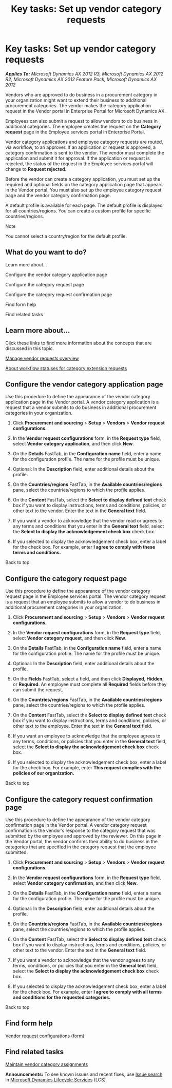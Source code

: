 ﻿---
title: 'Key tasks: Set up vendor category requests'
TOCTitle: 'Key tasks: Set up vendor category requests'
ms:assetid: e0a34904-3bbc-40bd-9324-a5d09c49f21d
ms:mtpsurl: https://technet.microsoft.com/en-us/library/Hh227421(v=AX.60)
ms:contentKeyID: 36059704
ms.date: 04/18/2014
mtps_version: v=AX.60
f1_keywords:
- vendor
- vendors
- employee request
- set up vendor request
- vendor portal
- vendor category request
- category request
- category requests
- vendor categories
- vendor category
---

# Key tasks: Set up vendor category requests 


_**Applies To:** Microsoft Dynamics AX 2012 R3, Microsoft Dynamics AX 2012 R2, Microsoft Dynamics AX 2012 Feature Pack, Microsoft Dynamics AX 2012_

Vendors who are approved to do business in a procurement category in your organization might want to extend their business to additional procurement categories. The vendor makes the category application request in the Vendor portal in Enterprise Portal for Microsoft Dynamics AX.

Employees can also submit a request to allow vendors to do business in additional categories. The employee creates the request on the **Category request** page in the Employee services portal in Enterprise Portal.

Vendor category applications and employee category requests are routed, via workflow, to an approver. If an application or request is approved, a category confirmation is sent to the vendor. The vendor must complete the application and submit it for approval. If the application or request is rejected, the status of the request in the Employee services portal will change to **Request rejected**.

Before the vendor can create a category application, you must set up the required and optional fields on the category application page that appears in the Vendor portal. You must also set up the employee category request page and the vendor category confirmation page.

A default profile is available for each page. The default profile is displayed for all countries/regions. You can create a custom profile for specific countries/regions.


> [!NOTE]
> <P>You cannot select a country/region for the default profile.</P>



## What do you want to do?

Learn more about...

Configure the vendor category application page

Configure the category request page

Configure the category request confirmation page

Find form help

Find related tasks

## Learn more about...

Click these links to find more information about the concepts that are discussed in this topic.

[Manage vendor requests overview](manage-vendor-requests-overview.md)

[About workflow statuses for category extension requests](about-workflow-statuses-for-category-extension-requests.md)

## Configure the vendor category application page

Use this procedure to define the appearance of the vendor category application page in the Vendor portal. A vendor category application is a request that a vendor submits to do business in additional procurement categories in your organization.

1.  Click **Procurement and sourcing** \> **Setup** \> **Vendors** \> **Vendor request configurations**.

2.  In the **Vendor request configurations** form, in the **Request type** field, select **Vendor category application**, and then click **New**.

3.  On the **Details** FastTab, in the **Configuration name** field, enter a name for the configuration profile. The name for the profile must be unique.

4.  Optional: In the **Description** field, enter additional details about the profile.

5.  On the **Countries/regions** FastTab, in the **Available countries/regions** pane, select the countries/regions to which the profile applies.

6.  On the **Content** FastTab, select the **Select to display defined text** check box if you want to display instructions, terms and conditions, policies, or other text to the vendor. Enter the text in the **General text** field.

7.  If you want a vendor to acknowledge that the vendor read or agrees to any terms and conditions that you enter in the **General text** field, select the **Select to display the acknowledgement check box** check box.

8.  If you selected to display the acknowledgement check box, enter a label for the check box. For example, enter **I agree to comply with these terms and conditions.**

Back to top

## Configure the category request page

Use this procedure to define the appearance of the vendor category request page in the Employee services portal. The vendor category request is a request that an employee submits to allow a vendor to do business in additional procurement categories in your organization.

1.  Click **Procurement and sourcing** \> **Setup** \> **Vendors** \> **Vendor request configurations**.

2.  In the **Vendor request configurations** form, in the **Request type** field, select **Vendor category request**, and then click **New**.

3.  On the **Details** FastTab, in the **Configuration name** field, enter a name for the configuration profile. The name for the profile must be unique.

4.  Optional: In the **Description** field, enter additional details about the profile.

5.  On the **Fields** FastTab, select a field, and then click **Displayed**, **Hidden**, or **Required**. An employee must complete all **Required** fields before they can submit the request.

6.  On the **Countries/regions** FastTab, in the **Available countries/regions** pane, select the countries/regions to which the profile applies.

7.  On the **Content** FastTab, select the **Select to display defined text** check box if you want to display instructions, terms and conditions, policies, or other text to the employee. Enter the text in the **General text** field.

8.  If you want an employee to acknowledge that the employee agrees to any terms, conditions, or policies that you enter in the **General text** field, select the **Select to display the acknowledgement check box** check box.

9.  If you selected to display the acknowledgement check box, enter a label for the check box. For example, enter **This request complies with the policies of our organization.**

Back to top

## Configure the category request confirmation page

Use this procedure to define the appearance of the vendor category confirmation page in the Vendor portal. A vendor category request confirmation is the vendor’s response to the category request that was submitted by the employee and approved by the reviewer. On this page in the Vendor portal, the vendor confirms their ability to do business in the categories that are specified in the category request that the employee submitted.

1.  Click **Procurement and sourcing** \> **Setup** \> **Vendors** \> **Vendor request configurations**.

2.  In the **Vendor request configurations** form, in the **Request type** field, select **Vendor category confirmation**, and then click **New**.

3.  On the **Details** FastTab, in the **Configuration name** field, enter a name for the configuration profile. The name for the profile must be unique.

4.  Optional: In the **Description** field, enter additional details about the profile.

5.  On the **Countries/regions** FastTab, in the **Available countries/regions** pane, select the countries/regions to which the profile applies.

6.  On the **Content** FastTab, select the **Select to display defined text** check box if you want to display instructions, terms and conditions, policies, or other text to the vendor. Enter the text in the **General text** field.

7.  If you want a vendor to acknowledge that the vendor agrees to any terms, conditions, or policies that you enter in the **General text** field, select the **Select to display the acknowledgement check box** check box.

8.  If you selected to display the acknowledgement check box, enter a label for the check box. For example, enter **I agree to comply with all terms and conditions for the requested categories.**

Back to top

## Find form help

[Vendor request configurations (form)](https://technet.microsoft.com/en-us/library/hh209430\(v=ax.60\))

## Find related tasks

[Maintain vendor category assignments](maintain-vendor-category-assignments.md)

  
**Announcements:** To see known issues and recent fixes, use [Issue search](http://go.microsoft.com/fwlink/?linkid=389258) in [Microsoft Dynamics Lifecycle Services](http://go.microsoft.com/fwlink/?linkid=306505) (LCS).

